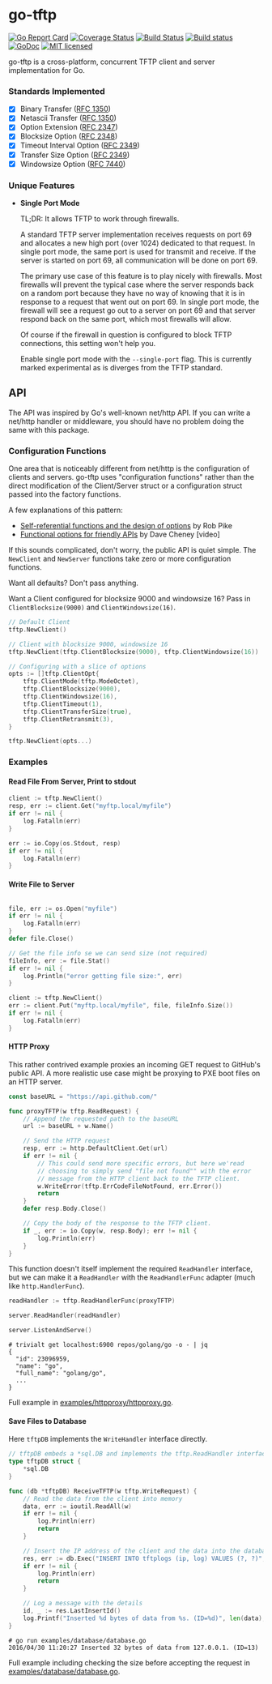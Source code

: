 # go-tftp

[![Go Report Card](https://goreportcard.com/badge/vcabbage/go-tftp)](https://goreportcard.com/report/vcabbage/go-tftp)
[![Coverage Status](https://coveralls.io/repos/github/vcabbage/go-tftp/badge.svg?branch=master)](https://coveralls.io/github/vcabbage/go-tftp?branch=master)
[![Build Status](https://travis-ci.org/vcabbage/go-tftp.svg?branch=master)](https://travis-ci.org/vcabbage/go-tftp)
[![Build status](https://ci.appveyor.com/api/projects/status/0sxw1t6jjoe4yc9p/branch/master?svg=true)](https://ci.appveyor.com/project/vCabbage/trivialt/branch/master)
[![GoDoc](https://godoc.org/pack.ag/tftp?status.svg)](http://godoc.org/pack.ag/tftp)
[![MIT licensed](https://img.shields.io/badge/license-MIT-blue.svg)](https://raw.githubusercontent.com/vcabbage/go-tftp/master/LICENSE)


go-tftp is a cross-platform, concurrent TFTP client and server implementation for Go.


### Standards Implemented

- [X] Binary Transfer ([RFC 1350](https://tools.ietf.org/html/rfc1350))
- [X] Netascii Transfer ([RFC 1350](https://tools.ietf.org/html/rfc1350))
- [X] Option Extension ([RFC 2347](https://tools.ietf.org/html/rfc2347))
- [X] Blocksize Option ([RFC 2348](https://tools.ietf.org/html/rfc2348))
- [X] Timeout Interval Option ([RFC 2349](https://tools.ietf.org/html/rfc2349))
- [X] Transfer Size Option ([RFC 2349](https://tools.ietf.org/html/rfc2349))
- [X] Windowsize Option ([RFC 7440](https://tools.ietf.org/html/rfc7440))

### Unique Features

- __Single Port Mode__

    TL;DR: It allows TFTP to work through firewalls.

    A standard TFTP server implementation receives requests on port 69 and allocates a new high port (over 1024) dedicated to that request.
    In single port mode, the same port is used for transmit and receive. If the server is started on port 69, all communication will
    be done on port 69.
    
    The primary use case of this feature is to play nicely with firewalls. Most firewalls will prevent the typical case where the server responds
    back on a random port because they have no way of knowing that it is in response to a request that went out on port 69. In single port mode,
    the firewall will see a request go out to a server on port 69 and that server respond back on the same port, which most firewalls will allow.
    
    Of course if the firewall in question is configured to block TFTP connections, this setting won't help you.
    
    Enable single port mode with the `--single-port` flag. This is currently marked experimental as is diverges from the TFTP standard.


## API

The API was inspired by Go's well-known net/http API. If you can write a net/http handler or middleware, you should have no problem doing the same with this package.

### Configuration Functions

One area that is noticeably different from net/http is the configuration of clients and servers. go-tftp uses "configuration functions" rather than the direct modification of the
Client/Server struct or a configuration struct passed into the factory functions.

A few explanations of this pattern:
* [Self-referential functions and the design of options](http://commandcenter.blogspot.com/2014/01/self-referential-functions-and-design.html) by Rob Pike
* [Functional options for friendly APIs](https://www.youtube.com/watch?v=24lFtGHWxAQ) by Dave Cheney [video]

If this sounds complicated, don't worry, the public API is quiet simple. The `NewClient` and `NewServer` functions take zero or more configuration functions.

Want all defaults? Don't pass anything.

Want a Client configured for blocksize 9000 and windowsize 16? Pass in `ClientBlocksize(9000)` and `ClientWindowsize(16)`.

``` go
// Default Client
tftp.NewClient()

// Client with blocksize 9000, windowsize 16
tftp.NewClient(tftp.ClientBlocksize(9000), tftp.ClientWindowsize(16))

// Configuring with a slice of options
opts := []tftp.ClientOpt{
    tftp.ClientMode(tftp.ModeOctet),
    tftp.ClientBlocksize(9000),
    tftp.ClientWindowsize(16),
    tftp.ClientTimeout(1),
    tftp.ClientTransferSize(true),
    tftp.ClientRetransmit(3),
}

tftp.NewClient(opts...)
```

### Examples

#### Read File From Server, Print to stdout

``` go
client := tftp.NewClient()
resp, err := client.Get("myftp.local/myfile")
if err != nil {
    log.Fatalln(err)
}

err := io.Copy(os.Stdout, resp)
if err != nil {
    log.Fatalln(err)
}
```

#### Write File to Server

``` go

file, err := os.Open("myfile")
if err != nil {
    log.Fatalln(err)
}
defer file.Close()

// Get the file info se we can send size (not required)
fileInfo, err := file.Stat()
if err != nil {
    log.Println("error getting file size:", err)
}

client := tftp.NewClient()
err := client.Put("myftp.local/myfile", file, fileInfo.Size())
if err != nil {
    log.Fatalln(err)
}
```


#### HTTP Proxy

This rather contrived example proxies an incoming GET request to GitHub's public API. A more realistic use case might be proxying to PXE boot files on an HTTP server.

``` go
const baseURL = "https://api.github.com/"

func proxyTFTP(w tftp.ReadRequest) {
	// Append the requested path to the baseURL
	url := baseURL + w.Name()

	// Send the HTTP request
	resp, err := http.DefaultClient.Get(url)
	if err != nil {
		// This could send more specific errors, but here we'read
		// choosing to simply send "file not found"" with the error
		// message from the HTTP client back to the TFTP client.
		w.WriteError(tftp.ErrCodeFileNotFound, err.Error())
		return
	}
	defer resp.Body.Close()

	// Copy the body of the response to the TFTP client.
	if _, err := io.Copy(w, resp.Body); err != nil {
		log.Println(err)
	}
}
```


This function doesn't itself implement the required `ReadHandler` interface, but we can make it a `ReadHandler` with the `ReadHandlerFunc` adapter (much like `http.HandlerFunc`).

``` go
readHandler := tftp.ReadHandlerFunc(proxyTFTP)

server.ReadHandler(readHandler)

server.ListenAndServe()
```

```
# trivialt get localhost:6900 repos/golang/go -o - | jq
{
  "id": 23096959,
  "name": "go",
  "full_name": "golang/go",
  ...
}
```

Full example in [examples/httpproxy/httpproxy.go](https://github.com/vcabbage/go-tftp/blob/master/examples/httpproxy/httpproxy.go).

#### Save Files to Database

Here `tftpDB` implements the `WriteHandler` interface directly.

``` go
// tftpDB embeds a *sql.DB and implements the tftp.ReadHandler interface.
type tftpDB struct {
	*sql.DB
}

func (db *tftpDB) ReceiveTFTP(w tftp.WriteRequest) {
	// Read the data from the client into memory
	data, err := ioutil.ReadAll(w)
	if err != nil {
		log.Println(err)
		return
	}

	// Insert the IP address of the client and the data into the database
	res, err := db.Exec("INSERT INTO tftplogs (ip, log) VALUES (?, ?)", w.Addr().IP.String(), string(data))
	if err != nil {
		log.Println(err)
		return
	}

	// Log a message with the details
	id, _ := res.LastInsertId()
	log.Printf("Inserted %d bytes of data from %s. (ID=%d)", len(data), w.Addr().IP, id)
}
```

```
# go run examples/database/database.go
2016/04/30 11:20:27 Inserted 32 bytes of data from 127.0.0.1. (ID=13)
```

Full example including checking the size before accepting the request in [examples/database/database.go](https://github.com/vcabbage/go-tftp/blob/master/examples/database/database.go).
